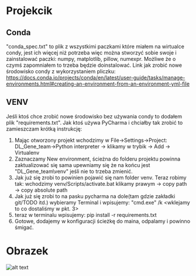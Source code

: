 # Projekcik

## Conda
"conda_spec.txt" to plik z wszystkimi paczkami które miałem na wirtualce condy, jest ich więcej niż potrzeba więc można stworzyć sobie swoje i zainstalować paczki: numpy, matplotlib, pillow, numexpr. Możliwe że o czymś zapomniałem to trzeba będzie doinstalować. 
Link jak zrobić nowe środowisko condy z wykorzystaniem pliczku: https://docs.conda.io/projects/conda/en/latest/user-guide/tasks/manage-environments.html#creating-an-environment-from-an-environment-yml-file

## VENV
Jeśli ktoś chce zrobić nowe środowisko bez używania condy to dodałem plik "requirements.txt". Jak ktoś używa PyCharma i chciałby tak zrobić to zamieszczam krótką instrukcję:
1. Mając otworzony projekt wchodzimy w File->Settings->Project: DL_Gene_team->Python interpreter -> klikamy w trybik -> Add -> Virtualenv 
2. Zaznaczamy New environment, ścieżna do folderu projektu powinna zaktualizować się sama upewniamy się że na końcu jest "DL_Gene_team\venv" jeśli nie to trzeba zmienić.
3. Jak już się zrobi to powinien pojawić się nam folder venv. Teraz robimy tak: wchodzimy venv/Scripts/activate.bat klikamy prawym -> copy path -> copy absolute path
4. Jak już się zrobi to na pasku pycharma na dole(tam gdzie zakładki git/TODO itd.) wybieramy Terminal i wpisujemy: "cmd.exe" /k <wklejamy to co dostaliśmy w pkt. 3>
5. teraz w terminalu wpisujemy: pip install -r requirements.txt
6. Gotowe, dodajemy w konfiguracji ścieżkę do maina, odpalamy i powinno śmigać. 

# Obrazek

![alt text](https://user-images.githubusercontent.com/39136856/110666618-c8ab2100-81c9-11eb-8988-dae143ef5ae7.jpg)

